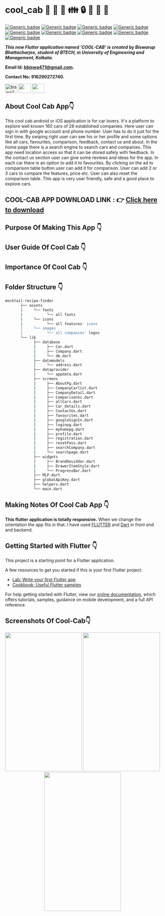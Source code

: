 # cool_cab :star_struck: :car: :blue_car: :family: :lock: :money_with_wings: :email: :iphone:

[![Generic badge](https://img.shields.io/badge/advance-Flutter-red)](https://shields.io/) [![Generic badge](https://img.shields.io/badge/advance-Dart-green)](https://shields.io/) [![Generic badge](https://img.shields.io/badge/Dart-Math-yellow)](https://shields.io/) [![Generic badge](https://img.shields.io/badge/android-ios-yellowgreen)](https://shields.io/) [![Generic badge](https://img.shields.io/badge/Material-UI-blue)](https://shields.io/) [![Generic badge](https://img.shields.io/badge/custom-widgets-orange)](https://shields.io/) [![Generic badge](https://img.shields.io/badge/sdk-%22%3E%3D2.7.0%20%3C3.0.0%22-purple)](https://shields.io/) [![Generic badge](https://img.shields.io/badge/cupertino__icons-%5E0.1.3-maroon)](https://shields.io/) [![Generic badge](https://img.shields.io/badge/splashscreen-%5E1.2.0-blueviolet)](https://shields.io/)

***This new Flutter application named 'COOL-CAB' is created by Biswarup Bhattacharjee, student of BTECH, in University of Engineering and Management, Kolkata.***

**Email Id: bbiswa471@gmail.com.** 

**Contact No: 916290272740.** 

<p align="left">
<a href="https://www.facebook.com/profile.php?id=100070395300810" target="blank"><img align="center" src="https://cdn.jsdelivr.net/npm/simple-icons@3.0.1/icons/facebook.svg" alt="biswa2210" height="30" width="40" /></a>
<a href="https://instagram.com/biswarup2210" target="blank"><img align="center" src="https://cdn.jsdelivr.net/npm/simple-icons@3.0.1/icons/instagram.svg" alt="" height="30" width="40" /></a>
<a href="https://github.com/biswa2210/biswa2210" target="blank"><img align="center" src="https://cdn.jsdelivr.net/npm/simple-icons@3.0.1/icons/github.svg" alt="" height="30" width="40" /></a>
</p>

## About Cool Cab App:point_down: 

<div align="justified">
 
This cool cab android or iOS application is for car lovers. It's a platform to explore well known 160 cars of 28 established companies. Here user can sign in with google account and phone number. User has to do it just for the first time. By swiping right user can see his or her profile and some options like all cars, favourites, comparison, feedback, contact us and about. In the home page there is a search engine to search cars and companies. This app need location access so that it can be stored safely with feedback. In the contact us section user can give some reviews and ideas for the app. In each car there is an option to add it to favourites. By clicking on the ad to comparison table button user can add it for comparison. User can add 2 or 3 cars to compare the features, price etc. User can also reset the comparison table. This app is very user friendly, safe and a good place to explore cars.

</div>
       
## COOL-CAB APP DOWNLOAD LINK : :point_right: <a href="https://drive.google.com/file/d/1WEAsOV1_YwXQGMntwk9agXRowlkvIUWJ/view" download>Click here to download</a>

## Purpose Of Making This App :point_down:

<div align="justified">
       

</div>

## User Guide Of Cool Cab :point_down:

<div align="justified">
       

</div>      
       
## Importance Of Cool Cab :point_down:

<div align="justified">

</div>

## Folder Structure :point_down:
```bash
mocktail-recipe-finder
       ├── assets
       |     └── fonts
       |           └── all fonts
       |     └── icons
       |           └── all features' icons
       |     └── images
       |           └── all companies' logos
       └── lib 
             ├── database
             |     ├── Car.dart
             |     ├── Company.dart
             |     └── db.dart
             ├── datamodels
             |     └── address.dart
             ├── dataprovider
             |     └── appdata.dart
             ├── screens
             |     ├── AboutPg.dart
             |     ├── CompanyCarlist.dart
             |     ├── CompanyDetail.dart
             |     ├── ComparisonSc.dart
             |     ├── allCars.dart
             |     ├── Car_details.dart
             |     ├── ContactUs.dart
             |     ├── favourites.dart
             |     ├── googleSignIn.dart
             |     ├── loginpg.dart
             |     ├── myhomepg.dart
             |     ├── profile.dart
             |     ├── registration.dart
             |     ├── resetPass.dart
             |     ├── searchCompany.dart
             |     └── searchpage.dart
             ├── widgets
             |     ├── BrandDevidder.dart
             |     ├── DrawerItemStyle.dart
             |     └── ProgressBar.dart
             ├── MLP.dart
             ├── globalApiKey.dart
             ├── helpers.dart
             └── main.dart         
 ```                      

## Making Notes Of Cool Cab App :point_down:

<div align="justified">

**This flutter application is totally responsive.** When we change the orientation the app fits in that. I have used [FLUTTER](https://flutter.dev/?gclid=Cj0KCQjw38-DBhDpARIsADJ3kjliHdMH2hA97bBGqJtW5ORUUksCxpZ8cnrSWaH__HevGftAmP8AmvIaAhNlEALw_wcB&gclsrc=aw.ds) and [Dart](https://dart.dev/) in front end and backend. 
</div>

## Getting Started with Flutter :point_down: 

This project is a starting point for a Flutter application.

A few resources to get you started if this is your first Flutter project:

- [Lab: Write your first Flutter app](https://flutter.dev/docs/get-started/codelab)
- [Cookbook: Useful Flutter samples](https://flutter.dev/docs/cookbook)

For help getting started with Flutter, view our
[online documentation](https://flutter.dev/docs), which offers tutorials,
samples, guidance on mobile development, and a full API reference.

## Screenshots Of Cool-Cab:point_down: 

<div align="center">
<a href="pics/m17.jpeg"><img src="pics/m17.jpeg" width="250" height= "450"></a> <a href="pics/m1.jpeg"><img src="pics/m1.jpeg" width="250" height= "450"></a> <a href="pics/m2.jpeg"><img src="pics/m2.jpeg" width="250" height= "450"></a>
       

</div>




